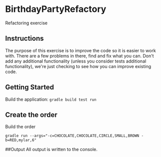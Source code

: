# BirthdayPartyRefactory
Refactoring exercise

## Instructions
The purpose of this exercise is to improve the code so it is easier to work with. 
There are a few problems in there, find and fix what you can. Don't add any additional
functionality (unless you consider tests additional functionality), we're just checking to see how you can improve existing code.
 
## Getting Started

Build the application: `gradle build test run`


## Create the order
Build the order

`
gradle run --args="-c=CHOCOLATE,CHOCOLATE,CIRCLE,SMALL,BROWN -b=RED,mylar,6"
`

##Output
All output is written to the console.
